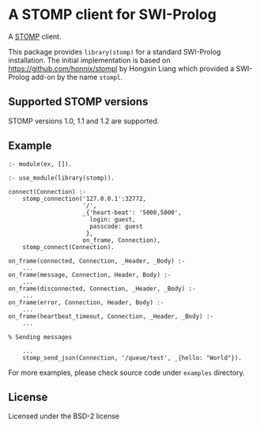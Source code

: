 # A STOMP client for SWI-Prolog

A [STOMP](http://stomp.github.io) client.

This  package  provides  `library(stomp)`  for   a  standard  SWI-Prolog
installation.    The    initial    implementation      is    based    on
https://github.com/honnix/stompl  by  Hongxin  Liang  which  provided  a
SWI-Prolog add-on by the name `stompl`.

## Supported STOMP versions

STOMP versions 1.0, 1.1 and 1.2 are supported.

## Example

```
:- module(ex, []).

:- use_module(library(stomp)).

connect(Connection) :-
    stomp_connection('127.0.0.1':32772,
                     '/',
                     _{'heart-beat': '5000,5000',
                       login: guest,
                       passcode: guest
                      },
                     on_frame, Connection),
    stomp_connect(Connection).

on_frame(connected, Connection, _Header, _Body) :-
    ...
on_frame(message, Connection, Header, Body) :-
    ...
on_frame(disconnected, Connection, _Header, _Body) :-
    ...
on_frame(error, Connection, Header, Body) :-
    ...
on_frame(heartbeat_timeout, Connection, _Header, _Body) :-
    ...

% Sending messages

    ...
    stomp_send_json(Connection, '/queue/test', _{hello: "World"}).
```

For more examples, please check source code under `examples` directory.

## License

Licensed under the BSD-2 license
